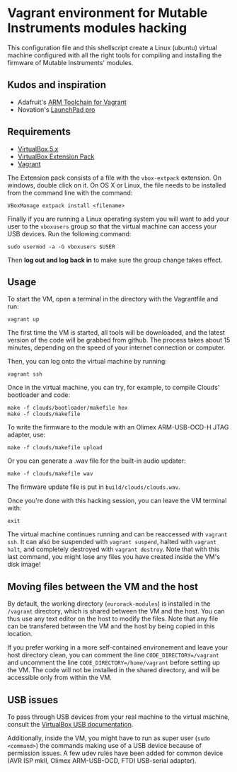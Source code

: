 # Vagrant environment for Mutable Instruments modules hacking

This configuration file and this shellscript create a Linux (ubuntu) virtual machine configured with all the right tools for compiling and installing the firmware of Mutable Instruments' modules.

## Kudos and inspiration

* Adafruit's [ARM Toolchain for Vagrant](https://github.com/adafruit/ARM-toolchain-vagrant)
* Novation's [LaunchPad pro](https://github.com/dvhdr/launchpad-pro)

## Requirements

* [VirtualBox 5.x](https://www.virtualbox.org/wiki/Downloads)
* [VirtualBox Extension Pack](https://www.virtualbox.org/wiki/Downloads)
* [Vagrant](https://www.vagrantup.com/downloads.html)

The Extension pack consists of a file with the `vbox-extpack` extension.  On windows, double click on it.  On OS X or Linux, the file needs to be installed from the command line with the command:

    VBoxManage extpack install <filename>

Finally if you are running a Linux operating system you will want to add your user to the `vboxusers` group so that the virtual machine can access your USB devices.  Run the following command:

    sudo usermod -a -G vboxusers $USER

Then **log out and log back in** to make sure the group change takes effect.

## Usage

To start the VM, open a terminal in the directory with the Vagrantfile and run:

    vagrant up

The first time the VM is started, all tools will be downloaded, and the latest version of the code will be grabbed from github.  The process takes about 15 minutes, depending on the speed of your internet connection or computer.

Then, you can log onto the virtual machine by running:

    vagrant ssh

Once in the virtual machine, you can try, for example, to compile Clouds' bootloader and code:

    make -f clouds/bootloader/makefile hex
    make -f clouds/makefile

To write the firmware to the module with an Olimex ARM-USB-OCD-H JTAG adapter, use:

    make -f clouds/makefile upload

Or you can generate a .wav file for the built-in audio updater:

    make -f clouds/makefile wav

The firmware update file is put in `build/clouds/clouds.wav`.

Once you're done with this hacking session, you can leave the VM terminal with:

    exit

The virtual machine continues running and can be reaccessed with `vagrant ssh`. It can also be suspended with `vagrant suspend`, halted with `vagrant halt`, and completely destroyed with `vagrant destroy`.  Note that with this last command, you might lose any files you have created inside the VM's disk image!

## Moving files between the VM and the host

By default, the working directory (`eurorack-modules`) is installed in the `/vagrant` directory, which is shared between the VM and the host.  You can thus use any text editor on the host to modify the files.  Note that any file can be transfered between the VM and the host by being copied in this location.

If you prefer working in a more self-contained environement and leave your host directory clean, you can comment the line `CODE_DIRECTORY=/vagrant` and uncomment the line `CODE_DIRECTORY=/home/vagrant` before setting up the VM.  The code will not be installed in the shared directory, and will be accessible only from within the VM.

## USB issues

To pass through USB devices from your real machine to the virtual machine, consult the [VirtualBox USB documentation](https://www.virtualbox.org/manual/ch03.html#idp96037808).

Additionally, inside the VM, you might have to run as super user (`sudo <command>`) the commands making use of a USB device because of permission issues.  A few udev rules have been added for common device (AVR ISP mkII, Olimex ARM-USB-OCD, FTDI USB-serial adapter).
